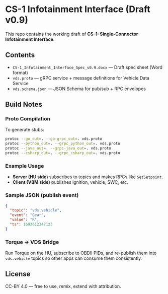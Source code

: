 # CS-1 Infotainment Interface (Draft v0.9)

This repo contains the working draft of **CS-1: Single-Connector Infotainment Interface**.

## Contents
- `CS-1_Infotainment_Interface_Spec_v0.9.docx` — Draft spec sheet (Word format)
- `vds.proto` — gRPC service + message definitions for Vehicle Data Service
- `vds.schema.json` — JSON Schema for pub/sub + RPC envelopes

## Build Notes
### Proto Compilation
To generate stubs:

```bash
protoc --go_out=. --go-grpc_out=. vds.proto
protoc --python_out=. --grpc_python_out=. vds.proto
protoc --java_out=. --grpc-java_out=. vds.proto
protoc --csharp_out=. --grpc_csharp_out=. vds.proto
```

### Example Usage
- **Server (HU side)** subscribes to topics and makes RPCs like `SetSetpoint`.
- **Client (VBM side)** publishes ignition, vehicle, SWC, etc.

### Sample JSON (publish event)
```json
{
  "topic": "vds.vehicle",
  "event": "Gear",
  "value": "R",
  "ts": 1693612347123
}
```

### Torque → VDS Bridge
Run Torque on the HU, subscribe to OBDII PIDs, and re-publish them into `vds.vehicle` topics so other apps can consume them consistently.

## License
CC-BY 4.0 — free to use, remix, extend with attribution.
